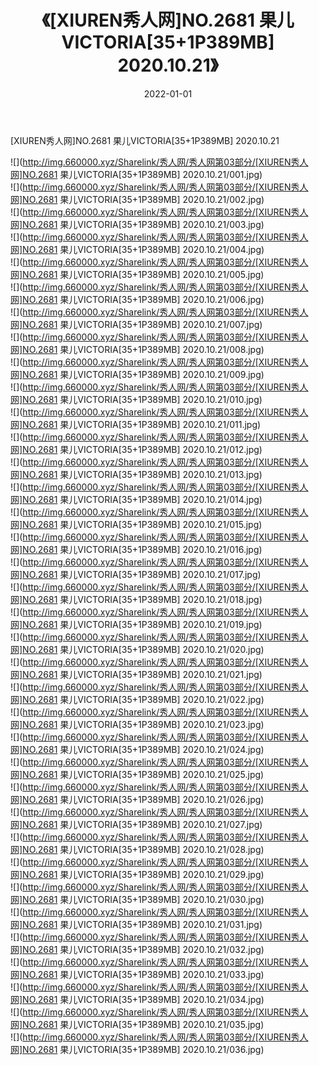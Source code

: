 ﻿---
layout: post
title:  《[XIUREN秀人网]NO.2681 果儿VICTORIA[35+1P389MB] 2020.10.21》
date:   2022-01-01
img: http://img.660000.xyz/Sharelink/秀人网/秀人网第03部分/[XIUREN秀人网]NO.2681 果儿VICTORIA[35+1P389MB] 2020.10.21/000.jpg
categories: [美女, 清纯, 唯美]
---

[XIUREN秀人网]NO.2681 果儿VICTORIA[35+1P389MB] 2020.10.21

 ![](http://img.660000.xyz/Sharelink/秀人网/秀人网第03部分/[XIUREN秀人网]NO.2681 果儿VICTORIA[35+1P389MB] 2020.10.21/001.jpg) <br>![](http://img.660000.xyz/Sharelink/秀人网/秀人网第03部分/[XIUREN秀人网]NO.2681 果儿VICTORIA[35+1P389MB] 2020.10.21/002.jpg) <br>![](http://img.660000.xyz/Sharelink/秀人网/秀人网第03部分/[XIUREN秀人网]NO.2681 果儿VICTORIA[35+1P389MB] 2020.10.21/003.jpg) <br>![](http://img.660000.xyz/Sharelink/秀人网/秀人网第03部分/[XIUREN秀人网]NO.2681 果儿VICTORIA[35+1P389MB] 2020.10.21/004.jpg) <br>![](http://img.660000.xyz/Sharelink/秀人网/秀人网第03部分/[XIUREN秀人网]NO.2681 果儿VICTORIA[35+1P389MB] 2020.10.21/005.jpg) <br>![](http://img.660000.xyz/Sharelink/秀人网/秀人网第03部分/[XIUREN秀人网]NO.2681 果儿VICTORIA[35+1P389MB] 2020.10.21/006.jpg) <br>![](http://img.660000.xyz/Sharelink/秀人网/秀人网第03部分/[XIUREN秀人网]NO.2681 果儿VICTORIA[35+1P389MB] 2020.10.21/007.jpg) <br>![](http://img.660000.xyz/Sharelink/秀人网/秀人网第03部分/[XIUREN秀人网]NO.2681 果儿VICTORIA[35+1P389MB] 2020.10.21/008.jpg) <br>![](http://img.660000.xyz/Sharelink/秀人网/秀人网第03部分/[XIUREN秀人网]NO.2681 果儿VICTORIA[35+1P389MB] 2020.10.21/009.jpg) <br>![](http://img.660000.xyz/Sharelink/秀人网/秀人网第03部分/[XIUREN秀人网]NO.2681 果儿VICTORIA[35+1P389MB] 2020.10.21/010.jpg) <br>![](http://img.660000.xyz/Sharelink/秀人网/秀人网第03部分/[XIUREN秀人网]NO.2681 果儿VICTORIA[35+1P389MB] 2020.10.21/011.jpg) <br>![](http://img.660000.xyz/Sharelink/秀人网/秀人网第03部分/[XIUREN秀人网]NO.2681 果儿VICTORIA[35+1P389MB] 2020.10.21/012.jpg) <br>![](http://img.660000.xyz/Sharelink/秀人网/秀人网第03部分/[XIUREN秀人网]NO.2681 果儿VICTORIA[35+1P389MB] 2020.10.21/013.jpg) <br>![](http://img.660000.xyz/Sharelink/秀人网/秀人网第03部分/[XIUREN秀人网]NO.2681 果儿VICTORIA[35+1P389MB] 2020.10.21/014.jpg) <br>![](http://img.660000.xyz/Sharelink/秀人网/秀人网第03部分/[XIUREN秀人网]NO.2681 果儿VICTORIA[35+1P389MB] 2020.10.21/015.jpg) <br>![](http://img.660000.xyz/Sharelink/秀人网/秀人网第03部分/[XIUREN秀人网]NO.2681 果儿VICTORIA[35+1P389MB] 2020.10.21/016.jpg) <br>![](http://img.660000.xyz/Sharelink/秀人网/秀人网第03部分/[XIUREN秀人网]NO.2681 果儿VICTORIA[35+1P389MB] 2020.10.21/017.jpg) <br>![](http://img.660000.xyz/Sharelink/秀人网/秀人网第03部分/[XIUREN秀人网]NO.2681 果儿VICTORIA[35+1P389MB] 2020.10.21/018.jpg) <br>![](http://img.660000.xyz/Sharelink/秀人网/秀人网第03部分/[XIUREN秀人网]NO.2681 果儿VICTORIA[35+1P389MB] 2020.10.21/019.jpg) <br>![](http://img.660000.xyz/Sharelink/秀人网/秀人网第03部分/[XIUREN秀人网]NO.2681 果儿VICTORIA[35+1P389MB] 2020.10.21/020.jpg) <br>![](http://img.660000.xyz/Sharelink/秀人网/秀人网第03部分/[XIUREN秀人网]NO.2681 果儿VICTORIA[35+1P389MB] 2020.10.21/021.jpg) <br>![](http://img.660000.xyz/Sharelink/秀人网/秀人网第03部分/[XIUREN秀人网]NO.2681 果儿VICTORIA[35+1P389MB] 2020.10.21/022.jpg) <br>![](http://img.660000.xyz/Sharelink/秀人网/秀人网第03部分/[XIUREN秀人网]NO.2681 果儿VICTORIA[35+1P389MB] 2020.10.21/023.jpg) <br>![](http://img.660000.xyz/Sharelink/秀人网/秀人网第03部分/[XIUREN秀人网]NO.2681 果儿VICTORIA[35+1P389MB] 2020.10.21/024.jpg) <br>![](http://img.660000.xyz/Sharelink/秀人网/秀人网第03部分/[XIUREN秀人网]NO.2681 果儿VICTORIA[35+1P389MB] 2020.10.21/025.jpg) <br>![](http://img.660000.xyz/Sharelink/秀人网/秀人网第03部分/[XIUREN秀人网]NO.2681 果儿VICTORIA[35+1P389MB] 2020.10.21/026.jpg) <br>![](http://img.660000.xyz/Sharelink/秀人网/秀人网第03部分/[XIUREN秀人网]NO.2681 果儿VICTORIA[35+1P389MB] 2020.10.21/027.jpg) <br>![](http://img.660000.xyz/Sharelink/秀人网/秀人网第03部分/[XIUREN秀人网]NO.2681 果儿VICTORIA[35+1P389MB] 2020.10.21/028.jpg) <br>![](http://img.660000.xyz/Sharelink/秀人网/秀人网第03部分/[XIUREN秀人网]NO.2681 果儿VICTORIA[35+1P389MB] 2020.10.21/029.jpg) <br>![](http://img.660000.xyz/Sharelink/秀人网/秀人网第03部分/[XIUREN秀人网]NO.2681 果儿VICTORIA[35+1P389MB] 2020.10.21/030.jpg) <br>![](http://img.660000.xyz/Sharelink/秀人网/秀人网第03部分/[XIUREN秀人网]NO.2681 果儿VICTORIA[35+1P389MB] 2020.10.21/031.jpg) <br>![](http://img.660000.xyz/Sharelink/秀人网/秀人网第03部分/[XIUREN秀人网]NO.2681 果儿VICTORIA[35+1P389MB] 2020.10.21/032.jpg) <br>![](http://img.660000.xyz/Sharelink/秀人网/秀人网第03部分/[XIUREN秀人网]NO.2681 果儿VICTORIA[35+1P389MB] 2020.10.21/033.jpg) <br>![](http://img.660000.xyz/Sharelink/秀人网/秀人网第03部分/[XIUREN秀人网]NO.2681 果儿VICTORIA[35+1P389MB] 2020.10.21/034.jpg) <br>![](http://img.660000.xyz/Sharelink/秀人网/秀人网第03部分/[XIUREN秀人网]NO.2681 果儿VICTORIA[35+1P389MB] 2020.10.21/035.jpg) <br>![](http://img.660000.xyz/Sharelink/秀人网/秀人网第03部分/[XIUREN秀人网]NO.2681 果儿VICTORIA[35+1P389MB] 2020.10.21/036.jpg) <br>